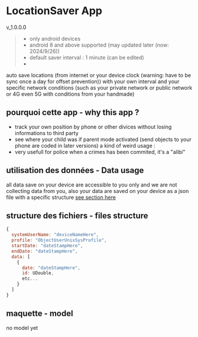 # LocationSaver App

v_1.0.0.0

> - only android devices 
> - android 8 and above supported (may updated later (now: 2024/9/26))
> - default saver interval : 1 minute (can be edited)
> - 

auto save locations (from internet or your device clock (warning: have to be sync once a day for offset prevention)) with your own interval and your specific network conditions 
(such as your private network or public network or 4G even 5G with conditions from your handmade)

## pourquoi cette app - why this app ?

- track your own position by phone or other divices without losing informations to third party
- see where your child was if parent mode activated (send objects to your phone are coded in later versions)
a kind of weird usage :
- very usefull for police when a crimes has been commited, it's a "alibi" 

## utilisation des données - Data usage

all data save on your device are accessible to you only and we are not collecting data from you, also your data are saved on your device as a json file
with a specific structure [see section here](#structure-des-fichiers---files-structure)

## structure des fichiers - files structure

<!-- json file of course but bad formatting we also use js formatting -->
```js
{
  systemUserName: "deviceNameHere",
  profile: "ObjectUserUnixSysProfile",
  startDate: "dateStampHere",
  endDate: "dateStampHere",
  data: [
    {
      date: "dateStampHere",
      id: UDouble,
      etc...      
    }
  ]
}
```

## maquette - model

no model yet

<!-- end page -->